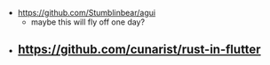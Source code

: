 - https://github.com/Stumblinbear/agui
	- maybe this will fly off one day?
- https://github.com/cunarist/rust-in-flutter
	-
